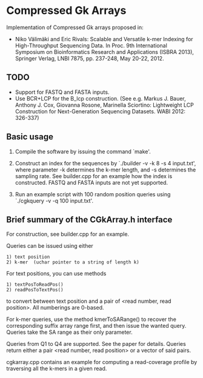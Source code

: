 Compressed Gk Arrays
====

Implementation of Compressed Gk arrays proposed in:

* Niko Välimäki and Eric Rivals: Scalable and Versatile k-mer Indexing 
for High-Throughput Sequencing Data. In Proc. 9th International
Symposium on Bioinformatics Research and Applications (ISBRA 2013),
Springer Verlag, LNBI 7875, pp. 237-248, May 20-22, 2012.


TODO
----

* Support for FASTQ and FASTA inputs.
* Use BCR+LCP for the B_lcp construction. (See e.g. Markus J. Bauer, 
    Anthony J. Cox, Giovanna Rosone, Marinella Sciortino: Lightweight LCP 
    Construction for Next-Generation Sequencing Datasets. WABI 2012: 326-337)


Basic usage
----

1) Compile the software by issuing the command `make'.

2) Construct an index for the sequences by `./builder -v -k 8 -s 4 input.txt', 
   where parameter -k determines the k-mer length, and -s determines the 
   sampling rate. See builder.cpp for an example how the index is constructed.
   FASTQ and FASTA inputs are not yet supported.

3) Run an example script with 100 random position queries using
   `./cgkquery -v -q 100 input.txt'.


Brief summary of the CGkArray.h interface
----

For construction, see builder.cpp for an example.

Queries can be issued using either

    1) text position
    2) k-mer  (uchar pointer to a string of length k)

For text positions, you can use methods

    1) textPosToReadPos()
    2) readPosToTextPos()

to convert between text position and a pair of <read number, read position>. 
All numberings are 0-based.

For k-mer queries, use the method kmerToSARange() to recover the corresponding
suffix array range first, and then issue the wanted query. Queries take the SA range
as their only parameter.

Queries from Q1 to Q4 are supported. See the paper for details.
Queries return either a pair <read number, read position> or a vector of said pairs.

cgkarray.cpp contains an example for computing a read-coverage profile
by traversing all the k-mers in a given read.
